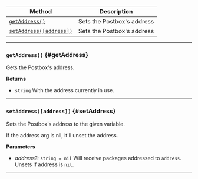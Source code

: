 | Method                                 | Description                                                  |
| -------------------------------------- | ------------------------------------------------------------ |
| [`getAddress()`](#getAddress)            | Sets the Postbox's address |
| [`setAddress([address])`](#setAddress)            | Sets the Postbox's address |

---


### `getAddress()` {#getAddress}

Gets the Postbox's address.

**Returns**

- `string` With the address currently in use. 

---

### `setAddress([address])` {#setAddress}

Sets the Postbox's address to the given variable.

If the address arg is nil, it'll unset the address.

**Parameters**

- _address?:_ `string = nil`  Will receive packages addressed to `address`. Unsets if address is `nil`.


---
